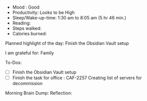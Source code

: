 
- Mood : Good
- Productivity: Looks to be High
- Sleep/Wake-up-time: 1:30 am to 8:05 am (5 hr 46 min.)
- Reading:
- Steps walked:
- Calories burned:

Planned highlight of the day: Finish the Obsidian Vault setup

I am grateful for: Family

To-Dos:
- [ ] Finish the Obsidian Vault setup
- [ ] Finish the task for office : CAF-2257 Creating list of servers for decommission

Morning Brain Dump:
Reflection: